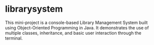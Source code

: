 # librarysystem
This mini-project is a console-based Library Management System built using Object-Oriented Programming in Java. It demonstrates the use of multiple classes, inheritance, and basic user interaction through the terminal.
